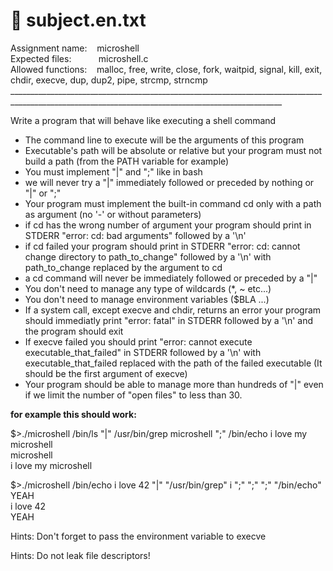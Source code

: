 # 📌 subject.en.txt
<p>
Assignment name: &nbsp;&nbsp;&nbsp;microshell<br>
Expected files: &nbsp;&nbsp;&nbsp;&nbsp;&nbsp;&nbsp;&nbsp;&nbsp;&nbsp;&nbsp;microshell.c<br>
Allowed functions: &nbsp;&nbsp;&nbsp;malloc, free, write, close, fork, waitpid, signal, kill, exit, chdir, execve, dup, dup2, pipe, strcmp, strncmp<br>
__________________________________________________________________________________________________________________________________________________
</p>
<p>
Write a program that will behave like executing a shell command
<ul>
<li>  The command line to execute will be the arguments of this program
<li>  Executable's path will be absolute or relative but your program must not build a path (from the PATH variable for example)
<li>  You must implement "|" and ";" like in bash
<li>  we will never try a "|" immediately followed or preceded by nothing or "|" or ";"
<li>  Your program must implement the built-in command cd only with a path as argument (no '-' or without parameters)
<li>  if cd has the wrong number of argument your program should print in STDERR "error: cd: bad arguments" followed by a '\n'
<li>  if cd failed your program should print in STDERR "error: cd: cannot change directory to path_to_change" followed by a '\n' with path_to_change replaced by the argument to cd
<li>  a cd command will never be immediately followed or preceded by a "|"
<li>  You don't need to manage any type of wildcards (*, ~ etc...)
<li>  You don't need to manage environment variables ($BLA ...)
<li>  If a system call, except execve and chdir, returns an error your program should immediatly print "error: fatal" in STDERR followed by a '\n' and the program should exit
<li>  If execve failed you should print "error: cannot execute executable_that_failed" in STDERR followed by a '\n' with executable_that_failed replaced with the path of the failed executable (It should be the first argument of execve)
<li>  Your program should be able to manage more than hundreds of "|" even if we limit the number of "open files" to less than 30.
</ul>
<b>for example this should work:</b>
<p>
$>./microshell /bin/ls "|" /usr/bin/grep microshell ";" /bin/echo i love my microshell<br>
microshell<br>
i love my microshell<br>
</p>
<p>
$>./microshell /bin/echo i love 42 "|" "/usr/bin/grep" i ";" ";" ";" "/bin/echo" YEAH<br>
i love 42<br>
YEAH
</p>
Hints:
Don't forget to pass the environment variable to execve

Hints:
Do not leak file descriptors!
